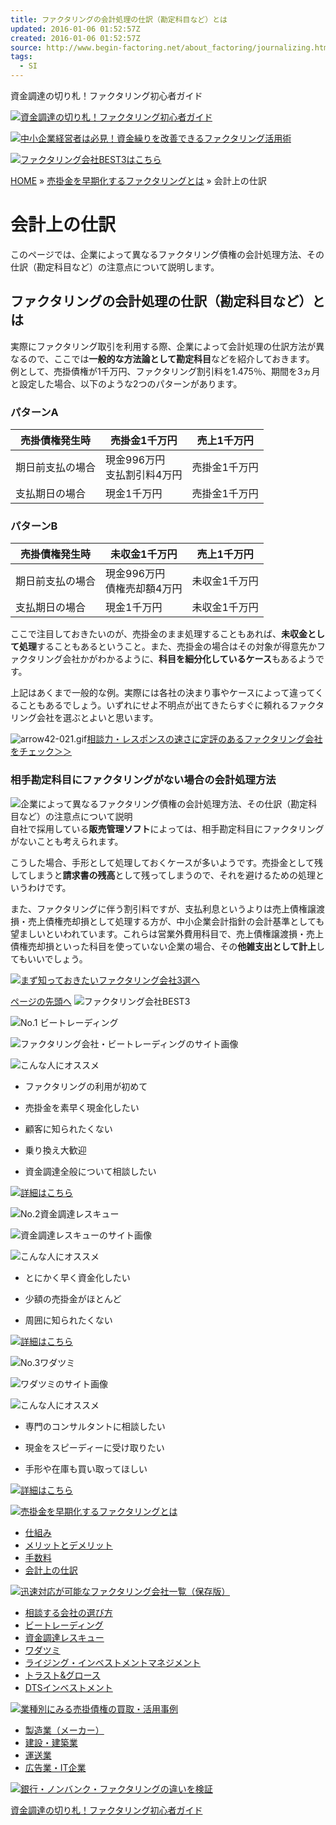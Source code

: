 ```yaml
---
title: ファクタリングの会計処理の仕訳（勘定科目など）とは
updated: 2016-01-06 01:52:57Z
created: 2016-01-06 01:52:57Z
source: http://www.begin-factoring.net/about_factoring/journalizing.html
tags:
  - SI
---
```


資金調達の切り札！ファクタリング初心者ガイド

[![資金調達の切り札！ファクタリング初心者ガイド](../_resources/img08.gif)](http://www.begin-factoring.net/)

[![中小企業経営者は必見！資金繰りを改善できるファクタリング活用術](../_resources/img09.gif)](http://www.begin-factoring.net/)

[![ファクタリング会社BEST3はこちら](../_resources/btn10_off.gif)](http://www.begin-factoring.net/#ranking)

[HOME](http://www.begin-factoring.net/) » [売掛金を早期化するファクタリングとは](http://www.begin-factoring.net/about_factoring/) » 会計上の仕訳

# 会計上の仕訳

このページでは、企業によって異なるファクタリング債権の会計処理方法、その仕訳（勘定科目など）の注意点について説明します。

## ファクタリングの会計処理の仕訳（勘定科目など）とは

実際にファクタリング取引を利用する際、企業によって会計処理の仕訳方法が異なるので、ここでは**一般的な方法論として勘定科目**などを紹介しておきます。
例として、売掛債権が1千万円、ファクタリング割引料を1.475％、期間を3ヵ月と設定した場合、以下のような2つのパターンがあります。

### パターンA

| 売掛債権発生時 | 売掛金1千万円 | 売上1千万円 |
| --- | --- | --- |
| 期日前支払の場合 | 現金996万円<br>支払割引料4万円 | 売掛金1千万円 |
| 支払期日の場合 | 現金1千万円 | 売掛金1千万円 |

### パターンB

| 売掛債権発生時 | 未収金1千万円 | 売上1千万円 |
| --- | --- | --- |
| 期日前支払の場合 | 現金996万円<br>債権売却額4万円 | 未収金1千万円 |
| 支払期日の場合 | 現金1千万円 | 未収金1千万円 |

ここで注目しておきたいのが、売掛金のまま処理することもあれば、**未収金として処理**することもあるということ。また、売掛金の場合はその対象が得意先かファクタリング会社かがわかるように、**科目を細分化しているケース**もあるようです。

上記はあくまで一般的な例。実際には各社の決まり事やケースによって違ってくることもあるでしょう。いずれにせよ不明点が出てきたらすぐに頼れるファクタリング会社を選ぶとよいと思います。

![arrow42-021.gif](../_resources/arrow42-021.gif)[相談力・レスポンスの速さに定評のあるファクタリング会社をチェック＞＞](http://betrading.jp/)

### 相手勘定科目にファクタリングがない場合の会計処理方法

![企業によって異なるファクタリング債権の会計処理方法、その仕訳（勘定科目など）の注意点について説明](../_resources/1f5366bbb592284cad0ed0430961a188.jpg)自社で採用している**販売管理ソフト**によっては、相手勘定科目にファクタリングがないことも考えられます。

こうした場合、手形として処理しておくケースが多いようです。売掛金として残してしまうと**請求書の残高**として残ってしまうので、それを避けるための処理というわけです。

また、ファクタリングに伴う割引料ですが、支払利息というよりは売上債権譲渡損・売上債権売却損として処理する方が、中小企業会計指針の会計基準としても望ましいといわれています。これらは営業外費用科目で、売上債権譲渡損・売上債権売却損といった科目を使っていない企業の場合、その**他雑支出として計上**してもいいでしょう。

[![まず知っておきたいファクタリング会社3選へ](../_resources/ce1d091854f5d348967840e41deafbe8.jpg)](http://www.begin-factoring.net/index.html#ranking)

[ページの先頭へ](http://www.begin-factoring.net/about_factoring/journalizing.html#Top)
![ファクタリング会社BEST3](../_resources/img02.gif)

![No.1 ビートレーディング](../_resources/img03.gif)

![ファクタリング会社・ビートレーディングのサイト画像](../_resources/0cac8cf5335b46a2b3fdb8cb36c66f77.jpg)

![こんな人にオススメ](../_resources/img04.gif)

- ファクタリングの利用が初めて

- 売掛金を素早く現金化したい

- 顧客に知られたくない

- 乗り換え大歓迎

- 資金調達全般について相談したい

[![詳細はこちら](../_resources/btn04_off.gif)](http://betrading.jp/)

![No.2資金調達レスキュー](../_resources/ae27eb5c0905e34a7cbf9fa72e906c93.png)

![資金調達レスキューのサイト画像](../_resources/5714e6c1c764d0fc9d97f9ee2f80f6d8.jpg)

![こんな人にオススメ](../_resources/img04.gif)

- とにかく早く資金化したい

- 少額の売掛金がほとんど

- 周囲に知られたくない

[![詳細はこちら](../_resources/btn05_off.gif)](http://bt1.co.jp/)

![No.3ワダツミ](../_resources/41c457e20da26425399e09c28354d964.png)

![ワダツミのサイト画像](../_resources/304de3c55c1d8856dad96dbc12f7394c.jpg)

![こんな人にオススメ](../_resources/img04.gif)

- 専門のコンサルタントに相談したい

- 現金をスピーディーに受け取りたい

- 手形や在庫も買い取ってほしい

[![詳細はこちら](../_resources/btn05_off.gif)](http://www.wadatsumi.co.jp/)

[![売掛金を早期化するファクタリングとは](../_resources/btn06_off.gif)](http://www.begin-factoring.net/about_factoring/)

- [仕組み](http://www.begin-factoring.net/about_factoring/structure.html)
- [メリットとデメリット](http://www.begin-factoring.net/about_factoring/merit_demerit.html)
- [手数料](http://www.begin-factoring.net/about_factoring/commission.html)
- [会計上の仕訳](http://www.begin-factoring.net/about_factoring/journalizing.html)

[![迅速対応が可能なファクタリング会社一覧（保存版）](../_resources/btn07_off.gif)](http://www.begin-factoring.net/company/)

- [相談する会社の選び方](http://www.begin-factoring.net/company/select_suppliers.html)
- [ビートレーディング](http://www.begin-factoring.net/company/betrading.html)
- [資金調達レスキュー](http://www.begin-factoring.net/company/rescue.html)
- [ワダツミ](http://www.begin-factoring.net/company/wadatsumi.html)
- [ライジング・インベストメントマネジメント](http://www.begin-factoring.net/company/rising.html)
- [トラスト&グロース](http://www.begin-factoring.net/company/trgr.html)
- [DTSインベストメント](http://www.begin-factoring.net/company/dts.html)

[![業種別にみる売掛債権の買取・活用事例](../_resources/btn08_off.gif)](http://www.begin-factoring.net/example/)

- [製造業（メーカー）](http://www.begin-factoring.net/example/maker.html)
- [建設・建築業](http://www.begin-factoring.net/example/construction_industry.html)
- [運送業](http://www.begin-factoring.net/example/construction_industry_copy.html)
- [広告業・IT企業](http://www.begin-factoring.net/example/advertising_it.html)

[![銀行・ノンバンク・ファクタリングの違いを検証](../_resources/btn09_off.gif)](http://www.begin-factoring.net/financial_institution/)

[資金調達の切り札！ファクタリング初心者ガイド](http://www.begin-factoring.net/)